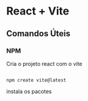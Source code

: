 # React + Vite

## Comandos Úteis

### NPM

Cria o projeto react com o vite
```

npm create vite@latest
```
instala os pacotes